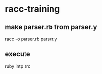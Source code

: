 # racc-training

## make parser.rb from parser.y
racc -o parser.rb parser.y

## execute
ruby intp src
